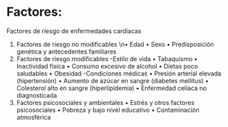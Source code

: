 # Factores:
Factores de riesgo de enfermedades cardíacas
1. Factores de riesgo no modificables
\n•	Edad
•	Sexo
•	Predisposición genética y antecedentes familiares
2. Factores de riesgo modificables
-Estilo de vida
•	Tabaquismo
•	Inactividad física
•	Consumo excesivo de alcohol
•	Dietas poco saludables
•	Obesidad
-Condiciones médicas
•	Presión arterial elevada (hipertensión)
•	Aumento de azúcar en sangre (diabetes mellitus)
•	Colesterol alto en sangre (hiperlipidemia)
•	Enfermedad celíaca no diagnosticada
3. Factores psicosociales y ambientales
•	Estrés y otros factores psicosociales
•	Pobreza y bajo nivel educativo
•	Contaminación atmosférica

